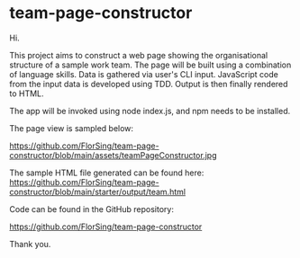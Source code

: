 # team-page-constructor

Hi.

This project aims to construct a web page showing the organisational structure of a sample work team. 
The page will be built using a combination of language skills. 
Data is gathered via user's CLI input. 
JavaScript code from the input data is developed using TDD.
Output is then finally rendered to HTML.

The app will be invoked using node index.js, and npm needs to be installed.

The page view is sampled below:

https://github.com/FlorSing/team-page-constructor/blob/main/assets/teamPageConstructor.jpg


The sample HTML file generated can be found here:
https://github.com/FlorSing/team-page-constructor/blob/main/starter/output/team.html



Code can be found in the GitHub repository:

https://github.com/FlorSing/team-page-constructor




Thank you.

